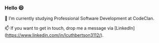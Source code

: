 ### Hello 😄

🌱 I’m currently studying Professional Software Development at CodeClan.

📫 If you want to get in touch, drop me a message via [LinkedIn] (https://www.linkedin.com/in/lcuthbertson3112/).  


<!--
**louise3112/louise3112** is a ✨ _special_ ✨ repository because its `README.md` (this file) appears on your GitHub profile.

Here are some ideas to get you started:

- 🔭 I’m currently working on ...
- ⚡ Fun fact: ...
-->

